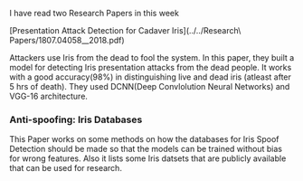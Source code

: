 I have read two Research Papers in this week

[Presentation Attack Detection for Cadaver Iris](../../Research\ Papers/1807.04058__2018.pdf)

Attackers use Iris from the dead to fool the system. In this paper, they built a model for detecting Iris presentation attacks from the dead people. It works with a good accuracy(98%) in distinguishing live and dead iris (atleast after 5 hrs of death). They used DCNN(Deep Convlolution Neural Networks) and VGG-16 architecture.

### Anti-spoofing: Iris Databases

This Paper works on some methods on how the databases for Iris Spoof Detection should be made so that the models can be trained without bias for wrong features. Also it lists some Iris datsets that are publicly available that can be used for research.  
